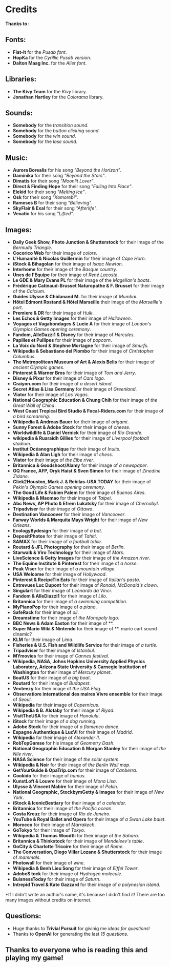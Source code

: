 # Credits

**Thanks to :**

## **Fonts:**

* **Flat-It** for the *Pusab font*.
* **HopKa** for the *Cyrillic Pusab version*.
* **Dalton Maag Inc.** for the *Aller font*.

## **Libraries:**

* **The Kivy Team** for the *Kivy* library.
* **Jonathan Hartley** for the *Colorama* library.

## **Sounds:**

* **Somebody** for the *transition sound*.
* **Somebody** for the *button clicking sound*.
* **Somebody** for the *win sound*.
* **Somebody** for the *lose sound*.

## **Music:**

* **Aurora Borealis** for his song *"Beyond the Horizon"*.
* **Daminika** for their song *"Beyond the Stars"*.
* **Dimatis** for their song *"Moonlit Lover"*.
* **Direct & Finding Hope** for their song *"Falling Into Place"*.
* **Elekid** for their song *"Melting Ice"*.
* **Osk** for their song *"Komorebi"*.
* **Rameses B** for their song *"Believing"*.
* **SkyFlair & Exal** for their song *"Afterlife"*.
* **Vexatic** for his song *"Lifted"*.

## **Images:**

* **Daily Geek Show, Photo Junction & Shutterstock** for their image of the *Bermuda Triangle*.
* **Cocorico Web** for their image of *colors*.
* **L'Humanité & Nicolas Guillermin** for their image of *Cape Horn*.
* **iStock & Bihagolan** for their image of *Isaac Newton*.
* **Interhome** for their image of the *Basque country*.
* **Unes de l'Equipe** for their image of *René Lacoste*.
* **Le GDE & Mary Evans PL** for their image of the *Magellan's boats*.
* **Frédérique Catinaud-Brusset Naturopathe & F. Brusset** for their image of the *Calcium*.
* **Guides Ulysse & Chidanand M.** for their image of *Mumbai*.
* **Hôtel Edmont Rostand & Hôtel Marseille** their image of the *Marseille's port*.
* **Premiere & DR** for their image of *Hulk*.
* **Les Echos & Getty Images** for their image of *Halloween*.
* **Voyages et Vagabondages & Lucie A** for their image of *London's Olympics Games opening ceremony*.
* **Fandom, AlleDazzi1 & Disney** for their image of *Hercules*.
* **Papilles et Pullipes** for their image of *popcorn*.
* **La Voix du Nord & Stephne Mortagne** for their image of *Smurfs*.
* **Wikipedia & Sebastiano del Piombo** for their image of *Christopher Columbus*.
* **The Metropolitean Museum of Art & Alexis Belis** for their image of *ancient Olympic games*.
* **Pinterest & Warner Bros** for their image of *Tom and Jerry*.
* **Disney & Pixar** for their image of *Cars logo*.
* **Craiyon.com** for their image of *a desert island*.
* **Secret Atlas & Lisa Germany** for their image of *Greenland*.
* **Viator** for their image of *Las Vegas*.
* **National Geographic Education & Chung Chih** for their image of *the Great Wall of China*.
* **West Coast Tropical Bird Studio & Focal-Riders.com** for their image of *a bird screaming*.
* **Wikipedia & Andreas Bauer** for their image of *origami*.
* **Sunny Forest & Adobe Stock** for their image of *cheese*.
* **Worldwildlife & Daniel Vernick** for their image of *Rio Grande*.
* **wikipedia & Ruaraidh Gillies** for their image of *Liverpool football stadium*.
* **Institut Océanographique** for their image of *Inuits*.
* **Wikipedia & Alan Ligh** for their image of *chess*.
* **Viator** for their image of *the Elbe river*.
* **Britannica & Goodshoot/Alamy** for their image of *a newspaper*.
* **GQ France, AFP, Oryk Haist & Sven Simon** for their image of *Zinedine Zidane*.
* **Click2Houston, Mark J. & Rebilas-USA TODAY** for their image of *Pekin's Olympic Games opening ceremony*.
* **The Good Life & Fabien Palem** for their image of *Buenos Aires*.
* **Wikipedia & Maomao** for their image of *Taipei*.
* **Abc News, AP Photo & Efrem Lukatsky** for their image of *Chernobyl*.
* **Tripadviser** for their image of *Ottawa*.
* **Destination Vancoover** for their image of *Vancoover*.
* **Farway Worlds & Marquita Mays Wright** for their image of *New Orleans*.
* **EcologyBydesign** for their image of *a bat*.
* **DepositPhotos** for their image of *Tahiti*.
* **SAMAX** for their image of *a football table*.
* **Routard & JFL Photography** for their image of *Berlin*.
* **Starwalk & Viro Technology** for their image of *Mars*.
* **LiveScience & Getty Images** for their image of *the Amazon river*.
* **The Equine Institute & Pinterest** for their image of *a horse*.
* **Peak Viser** for their image of *a mountain village*.
* **USA Welcome** for their image of *Hollywood*.
* **Pinterest & RecipeTin Eats** for their image of *Italian's pasta*.
* **Entrevues Luc Dupont** for their image of *Ronald, McDonald's clown*.
* **Singulart** for their image of *Leonardo da Vinci*.
* **Fandom & AlleDiazzi1** for their image of *Lilo*.
* **Britannica** for their image of *a swimming competition*.
* **MyPianoPop** for their image of *a piano*.
* **SafeRack** for their image of *oil*.
* **Dreamstime** for their image of *the Monopoly logo*.
* **BBC News & Adam Easton** for their image of **.
* **Super Mario Wiki & Nintendo** for their image of **.   mario cart sound dinamic?
* **KLM** for their image of *Lima*.
* **Fisheries & U.S. Fish and Wildlife Service** for their image of *a turtle*.
* **Tripadviser** for their image of *Istanbul*.
* **MYmovies** for their image of *Cannes festival*.
* **Wikipedia, NASA, Johns Hopkins University Applied Physics Laboratory, Arizona State University & Carnegie Institution of Washington** for their image of *Mercury planet*.
* **BoatUS** for their image of *a big boat*.
* **Routard** for their image of *Budapest*.
* **Vecteezy** for their image of *the USA Flag*.
* **Observatiore international des maires Vivre ensemble** for their image of *Seoul*.
* **Wikipedia** for their image of *Copernicus*.
* **Wikipedia & B. Alotaby** for their image of *Riyad*.
* **VisitTheUSA** for their image of *Honolulu*.
* **iStock** for their image of *a dog running*.
* **Adobe Stock** for their image of *a flamenco dance*.
* **Espagne Authentique & LucVi** for their image of *Madrid*.
* **Wikipedia** for their image of *Alexander II*.
* **RobTopGamse** for his image of *Geometry Dash*.
* **National Geographic Education & Morgan Stanley** for their image of *the Nile river*.
* **NASA Science** for their image of *the solar system*.
* **Wikipedia & Noir** for their image of *the Berlin Wall map*.
* **GetYourGuide & OpaTrip.com** for their image of *Canberra*.
* **Cookido** for their image of *humus*.
* **KunstLoft & Louvre** for their image of *Mona Lisa*.
* **Ulysse & Vincent Mabire** for their image of *Pekin*.
* **National Geographic, StockbymGetty & Images** for their image of *New York*.
* **iStock & IconicBestiary** for their image of *a calendar*.
* **Britannica** for their image of *the Pacific ocean*.
* **Costa Kreuz** for their image of *Rio de Janeiro*.
* **YouTube & Royal Ballet and Opera** for their image of *a Swan Lake balet*.
* **Morocco** for their image of *Marrakech*.
* **GoTokyo** for their image of *Tokyo*.
* **Wikipedia & Thomas Woodtli** for their image of *the Sahara*.
* **Britannica & Thinkstock** for their image of *Mendeleev's table*.
* **GoCity & Charlotte Tricoire** for their image of *Rome*.
* **The Conversation, Diego Villar Lozano & Shutterstock** for their image of *mammals*.
* **Photowall** for their image of *wine*.
* **Wikipedia & Benh Lieu Song** for their image of *Eiffel Tower*.
* **AdobeS  tock** for their image of *Hydrogen molecule*.
* **BuisnessToday** for their image of *Saturn*.
* **Intrepid Travel & Kate Gazzard** for their image of *a polynesian island*.

*If I didn't write an author's name, it's because I didn't find it! There are too many images without credits on internet.

## **Questions:**

* Huge thanks to **Trivial Pursuit** for givinig me *ideas for questions*!
* Thanks to **OpenAI** for generating the last *15 questions*.

## **Thanks to everyone who is reading this and playing my game!**
